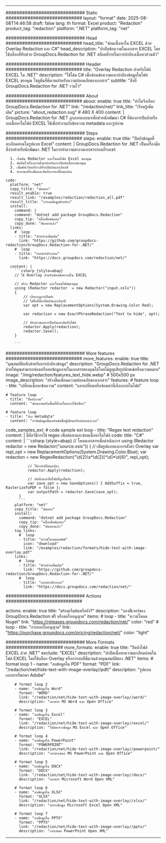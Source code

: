 
---
############################# Static ############################
layout: "format"
date:  2025-08-08T14:46:58
draft: false
lang: th
format: Excel
product: "Redaction"
product_tag: "redaction"
platform: ".NET"
platform_tag: "net"

############################# Head ############################
head_title: "ซ่อนเนื้อหาใน EXCEL ด้วย Overlay Redaction และ C#"
head_description: "ปกปิดข้อความในเอกสาร EXCEL โดยใช้บล็อกสีทึบด้วย GroupDocs.Redaction for .NET สล็อตที่ง่ายในการปกป้องเนื้อหาส่วนตัว"

############################# Header ############################
title: "Overlay Redaction สำหรับไฟล์ EXCEL ใน .NET" 
description: "ใช้โค้ด C# เพื่อซ่อนข้อความและปกป้องข้อมูลในไฟล์ EXCEL ของคุณ โซลูชันที่ชัดเจนสำหรับความปลอดภัยของเอกสาร"
subtitle: "สิ่งที่ GroupDocs.Redaction for .NET รวมไว้" 

############################# About ############################
about:
    enable: true
    title: "ทำไมจึงเลือก GroupDocs.Redaction for .NET"
    link: "/redaction/net/"
    link_title: "เรียนรู้เพิ่มเติม"
    picture: "about_redaction.svg" # 480 X 400
    content: |
       GroupDocs.Redaction for .NET ถูกออกแบบมาเพื่อช่วยนักพัฒนา C# ที่ต้องการปิดบังหรือลบเนื้อหาในไฟล์ EXCEL ใช้เพื่อทำงานกับข้อความ metadata และรูปภาพ

############################# Steps ############################
steps:
    enable: true
    title: "ปิดบังข้อมูลที่ละเอียดอ่อนในรูปแบบ Excel"
    content: |
      GroupDocs.Redaction for .NET เป็นเครื่องมือที่ง่ายสำหรับนักพัฒนา .NET ในการทำความสะอาดเอกสารก่อนที่จะแชร์
      
      1. เริ่มต้น Redactor และโหลดไฟล์ Excel ของคุณ
      2. ตัดสินใจเรื่องการตั้งค่าสำหรับการปิดบังเนื้อหาของคุณ
      3. เพิ่มคีย์เวิร์ดหรือวลีที่จะปิดบังและเลือกสี
      4. ทำงานเครื่องมือและบันทึกการเปลี่ยนแปลง
   
    code:
      platform: "net"
      copy_title: "คัดลอก"
      result_enable: true
      result_link: "/examples/redaction/redaction_all.pdf"
      result_title: "การลบข้อมูลตัวอย่าง"
      install:
        command: |
        command: "dotnet add package GroupDocs.Redaction"
        copy_tip: "คลิ๊กเพื่อคัดลอก"
        copy_done: "คัดลอกแล้ว"
      links:
        #  loop
        - title: "ตัวอย่างเพิ่มเติม"
          link: "https://github.com/groupdocs-redaction/GroupDocs.Redaction-for-.NET/"
        #  loop
        - title: "เอกสารประกอบ"
          link: "https://docs.groupdocs.com/redaction/net/"
          
      content: |
        ```csharp {style=abap}
        // ใช้ Overlay สำหรับซ่อนข้อความใน EXCEL

        // สร้าง Redactor และโหลดไฟล์ของคุณ
        using (Redactor redactor  = new Redactor("input.xslx"))
        {
            // เลือกกฎการปิดบัง
            // ใส่สิ่งที่ต้องปิดบังและเลือกสี
            var opt = new ReplacementOptions(System.Drawing.Color.Red);
            
            var redaction = new ExactPhraseRedaction("Text to hide", opt);

            // ประมวลผลการปิดบังและบันทึกไฟล์
            redactor.Apply(redaction);
            redactor.Save();
        }
        
        ```            


############################# More features ############################
more_features:
  enable: true
  title: "คุณสมบัติหลักสำหรับการปกป้องข้อมูล"
  description: "GroupDocs.Redaction for .NET ช่วยให้คุณสามารถซ่อนหรือลบข้อมูลภายในเอกสารของคุณได้โดยไม่สูญเสียรูปลักษณ์หรือความหมาย"
  image: "/img/redaction/features_text_hide.webp" # 500x500 px
  image_description: "สร้างขึ้นเพื่อนความปลอดภัยของเอกสาร"
  features:
    # feature loop
    - title: "เปลี่ยนเนื้อหาข้อความ"
      content: "แลกเปลี่ยนหรือซ่อนคำที่เลือกภายในไฟล์"

    # feature loop
    - title: "ปิดบังภาพ"
      content: "ซ่อนภาพหรือพื้นที่ที่ง่ายโดยการใช้บล็อก"

    # feature loop
    - title: "ล้าง metadata"
      content: "กำจัดข้อมูลพื้นหลังเช่นชื่อผู้เขียนหรือตำแหน่งเวลา"
      
  code_samples_ext:
    # code sample ext loop
    - title: "Regex text redaction"
      content: |
        นี่คือวิธีการใช้ regex เพื่อค้นหาและซ่อนเนื้อหาในไฟล์
      code:
        title: "C#"
        content: |
          ```csharp {style=abap}
          //  โหลดเอกสารเพื่อดำเนินการ
          using (Redactor redactor  = new Redactor("source.xslx"))
          {
              // เพิ่มรูปแบบและการตั้งค่า Overlay
              var repl_opt = new ReplacementOptions(System.Drawing.Color.Blue);
              var redaction = new RegexRedaction("\\d{2}\\s*\\d{2}[^\\d]*\\d{6}", repl_opt);

              // ใช้การเปลี่ยนแปลง
              redactor.Apply(redaction);

              // บันทึกและปิดไฟล์ที่ถูกปิดบัง
              var save_opt = new SaveOptions() { AddSuffix = true, RasterizeToPDF = false };
              var outputPath = redactor.Save(save_opt);
          }
          ```
        platform: "net"
        copy_title: "คัดลอก"
        install:
          command: "dotnet add package GroupDocs.Redaction"
          copy_tip: "คลิ๊กเพื่อคัดลอก"
          copy_done: "คัดลอกแล้ว"
        top_links:
          #  loop
          - title: "ดาวน์โหลดผลลัพธ์"
            icon: "download"
            link: "/examples/redaction/formats/hide-text-with-image-overlay.pdf"
        links:
          #  loop
          - title: "ตัวอย่างเพิ่มเติม"
            link: "https://github.com/groupdocs-redaction/GroupDocs.Redaction-for-.NET/"
          #  loop
          - title: "เอกสารประกอบ"
            link: "https://docs.groupdocs.com/redaction/net/"


############################# Actions ############################

actions:
  enable: true
  title: "พร้อมเริ่มต้นหรือยัง?"
  description: "ลองฟีเจอร์ของ GroupDocs.Redaction ฟรี หรือขอใบอนุญาต"
  items:
    #  loop
    - title: "ดาวน์โหลด Nuget"
      link: "https://releases.groupdocs.com/redaction/net/"
      color: "red"
        #  loop
    - title: "การออกใบอนุญาต"
      link: "https://purchase.groupdocs.com/pricing/redaction/net/"
      color: "light"


############################# More Formats #####################
more_formats:
    enable: true
    title: "ปิดบังไฟล์ EXCEL ด้วย .NET"
    exclude: "EXCEL"
    description: "ปกปิดเนื้อหาความละเอียดอ่อนในไฟล์ EXCEL โดยใช้บล็อก Overlay หรือการลบที่ชัดเจนด้วยคุณสมบัติของ .NET"
    items: 
        # format loop 1
        - name: "ลบข้อมูลใน PDF"
          format: "PDF"
          link: "/redaction/net/hide-text-with-image-overlay//pdf/"
          description: "รูปแบบเอกสารที่พกพา Adobe"

        # format loop 2
        - name: "ลบข้อมูลใน Word"
          format: "WORD"
          link: "/redaction/net/hide-text-with-image-overlay//word/"
          description: "เอกสาร MS Word และ Open Office"
          
        # format loop 3
        - name: "ลบข้อมูลใน Excel"
          format: "EXCEL"
          link: "/redaction/net/hide-text-with-image-overlay//excel/"
          description: "ไฟล์ตารางข้อมูล MS Excel และ Open Office"

        # format loop 4
        - name: "ลบข้อมูลใน PowerPoint"
          format: "POWERPOINT"
          link: "/redaction/net/hide-text-with-image-overlay//powerpoint/"
          description: "การนำเสนอ MS PowerPoint และ Open Office"

        # format loop 5
        - name: "ลบข้อมูลใน DOCX"
          format: "DOCX"
          link: "/redaction/net/hide-text-with-image-overlay//docx/"
          description: "เอกสาร Microsoft Word Open XML"
          
        # format loop 6
        - name: "ลบข้อมูลใน XLSX"
          format: "XLSX"
          link: "/redaction/net/hide-text-with-image-overlay//xlsx/"
          description: "ตารางข้อมูล Microsoft Excel Open XML"
          
        # format loop 7
        - name: "ลบข้อมูลใน PPTX"
          format: "PPTX"
          link: "/redaction/net/hide-text-with-image-overlay//pptx/"
          description: "การเสนอ PowerPoint Open XML"


---